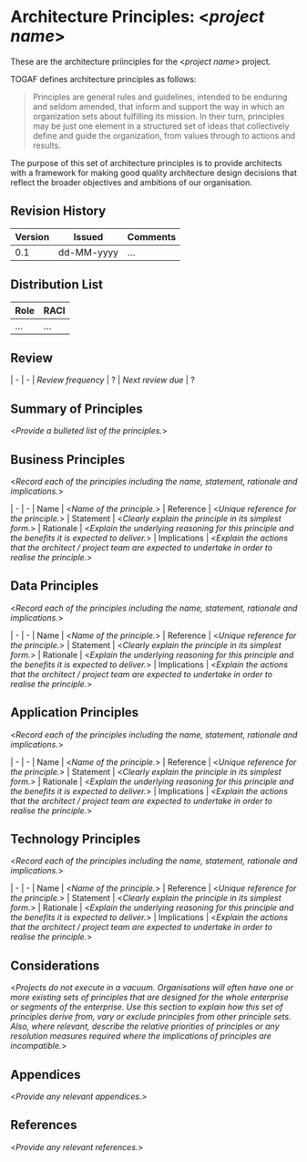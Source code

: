 # Architecture Principles: <_project name_>

These are the architecture priinciples for the <_project name_> project.

TOGAF defines architecture principles as follows:

> Principles are general rules and guidelines, intended to be enduring and seldom amended, that inform and support the way in which an organization sets about fulfilling its mission.
In their turn, principles may be just one element in a structured set of ideas that collectively define and guide the organization, from values through to actions and results.

The purpose of this set of architecture principles is to provide architects with a framework for making good quality architecture design decisions that reflect the broader objectives and ambitions of our organisation.

<!--TOC max3-->


## Revision History

| Version | Issued     | Comments
| -       | -          | -
|     0.1 | dd-MM-yyyy | …


## Distribution List

| Role | RACI
| -    | -
| …    | …


## Review

| -                  | -
| *Review frequency* | ?
| *Next review due*  | ?


## Summary of Principles

<_Provide a bulleted list of the principles._>


## Business Principles

<_Record each of the principles including the name, statement, rationale and implications._>

| - | -
| Name | <_Name of the principle._>
| Reference | <_Unique reference for the principle._>
| Statement | <_Clearly explain the principle in its simplest form._>
| Rationale | <_Explain the underlying reasoning for this principle and the benefits it is expected to deliver._>
| Implications | <_Explain the actions that the architect / project team are expected to undertake in order to realise the principle._>


## Data Principles

<_Record each of the principles including the name, statement, rationale and implications._>

| - | -
| Name | <_Name of the principle._>
| Reference | <_Unique reference for the principle._>
| Statement | <_Clearly explain the principle in its simplest form._>
| Rationale | <_Explain the underlying reasoning for this principle and the benefits it is expected to deliver._>
| Implications | <_Explain the actions that the architect / project team are expected to undertake in order to realise the principle._>


## Application Principles

<_Record each of the principles including the name, statement, rationale and implications._>

| - | -
| Name | <_Name of the principle._>
| Reference | <_Unique reference for the principle._>
| Statement | <_Clearly explain the principle in its simplest form._>
| Rationale | <_Explain the underlying reasoning for this principle and the benefits it is expected to deliver._>
| Implications | <_Explain the actions that the architect / project team are expected to undertake in order to realise the principle._>


## Technology Principles

<_Record each of the principles including the name, statement, rationale and implications._>

| - | -
| Name | <_Name of the principle._>
| Reference | <_Unique reference for the principle._>
| Statement | <_Clearly explain the principle in its simplest form._>
| Rationale | <_Explain the underlying reasoning for this principle and the benefits it is expected to deliver._>
| Implications | <_Explain the actions that the architect / project team are expected to undertake in order to realise the principle._>


## Considerations

<_Projects do not execute in a vacuum. Organisations will often have one or more existing sets of principles that are designed for the whole enterprise or segments of the enterprise. Use this section to explain how this set of principles derive from, vary or exclude principles from other principle sets. Also, where relevant, describe the relative priorities of principles or any resolution measures required where the implications of principles are incompatible._>


## Appendices

<_Provide any relevant appendices._>


## References

<_Provide any relevant references._>
